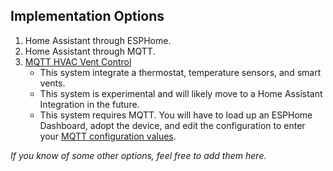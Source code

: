 ## Implementation Options

1. Home Assistant through ESPHome.
2. Home Assistant through MQTT.
3. [MQTT HVAC Vent Control](https://github.com/TonyBrobston/mqtt-hvac-vent-control)
    - This system integrate a thermostat, temperature sensors, and smart vents.
    - This system is experimental and will likely move to a Home Assistant Integration in the future.
    - This system requires MQTT. You will have to load up an ESPHome Dashboard, adopt the device, and edit the configuration to enter your [MQTT configuration values](https://esphome.io/components/mqtt.html).


*If you know of some other options, feel free to add them here.*
